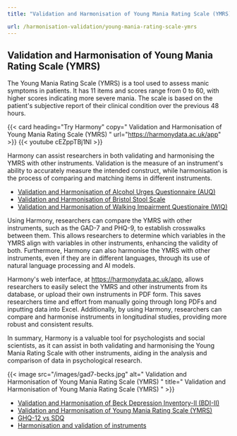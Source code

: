 ```yaml
---
title: "Validation and Harmonisation of Young Mania Rating Scale (YMRS)"

url: /harmonisation-validation/young-mania-rating-scale-ymrs
---
```


## Validation and Harmonisation of Young Mania Rating Scale (YMRS)

The Young Mania Rating Scale (YMRS) is a tool used to assess manic symptoms in patients. It has 11 items and scores range from 0 to 60, with higher scores indicating more severe mania. The scale is based on the patient's subjective report of their clinical condition over the previous 48 hours.

{{< card heading="Try Harmony" copy=" Validation and Harmonisation of Young Mania Rating Scale (YMRS) " url="https://harmonydata.ac.uk/app" >}}
{{< youtube cEZppTBj1NI >}}

Harmony can assist researchers in both validating and harmonising the YMRS with other instruments. Validation is the measure of an instrument's ability to accurately measure the intended construct, while harmonisation is the process of comparing and matching items in different instruments.

* [Validation and Harmonisation of Alcohol Urges Questionnaire (AUQ)](/harmonisation-validation/alcohol-urges-questionnaire-auq)
* [Validation and Harmonisation of Bristol Stool Scale](/harmonisation-validation/bristol-stool-scale)
* [Validation and Harmonisation of Walking Impairment Questionaire (WIQ)](/harmonisation-validation/walking-impairment-questionaire-wiq)

Using Harmony, researchers can compare the YMRS with other instruments, such as the GAD-7 and PHQ-9, to establish crosswalks between them. This allows researchers to determine which variables in the YMRS align with variables in other instruments, enhancing the validity of both. Furthermore, Harmony can also harmonise the YMRS with other instruments, even if they are in different languages, through its use of natural language processing and AI models.

Harmony's web interface, at https://harmonydata.ac.uk/app, allows researchers to easily select the YMRS and other instruments from its database, or upload their own instruments in PDF form. This saves researchers time and effort from manually going through long PDFs and inputting data into Excel. Additionally, by using Harmony, researchers can compare and harmonise instruments in longitudinal studies, providing more robust and consistent results.

In summary, Harmony is a valuable tool for psychologists and social scientists, as it can assist in both validating and harmonising the Young Mania Rating Scale with other instruments, aiding in the analysis and comparison of data in psychological research. 


{{< image src="/images/gad7-becks.jpg" alt=" Validation and Harmonisation of Young Mania Rating Scale (YMRS) " title=" Validation and Harmonisation of Young Mania Rating Scale (YMRS) " >}}









* [Validation and Harmonisation of Beck Depression Inventory-II (BDI-II)](/harmonisation-validation/beck-depression-inventory-ii-bdi-ii)
* [Validation and Harmonisation of Young Mania Rating Scale (YMRS)](/harmonisation-validation/young-mania-rating-scale-ymrs)
* [GHQ-12 vs SDQ](/compare-harmonise-instruments/ghq-12-vs-sdq/)
* [Harmonisation and validation of instruments](/harmonisation-validation/)